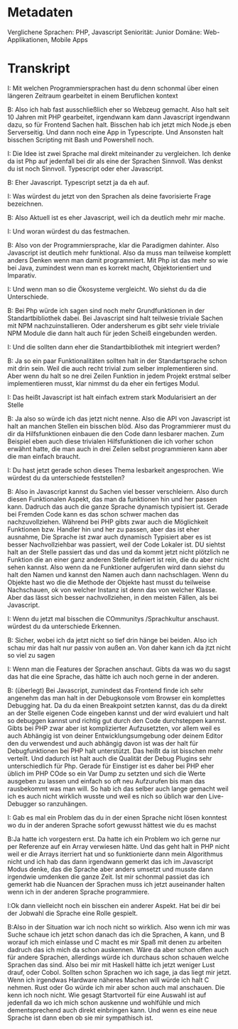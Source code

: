 # Metadaten
Verglichene Sprachen: PHP, Javascript
Seniorität: Junior
Domäne: Web-Applikationen, Mobile Apps

# Transkript


I: Mit welchen Programmiersprachen hast du denn schonmal über einen längeren Zeitraum gearbeitet in einem Beruflichen kontext

B: Also ich hab fast ausschließlich eher so Webzeug gemacht. Also halt seit 10 Jahren mit PHP gearbeitet, irgendwann kam dann Javascript irgendwann dazu, so für Frontend Sachen halt. Bisschen hab ich jetzt mich Node.js eben Serverseitig. Und dann noch eine App in Typescripte. Und Ansonsten halt bisschen Scripting mit Bash und Powershell noch.

I: Die Idee ist zwei Sprache mal direkt miteinander zu vergleichen. Ich denke da ist Php auf jedenfall bei dir als eine der Sprachen Sinnvoll. Was denkst du ist noch Sinnvoll. Typescript oder eher Javascript. 

B: Eher Javascript. Typescript setzt ja da eh auf.

I: Was würdest du jetzt von den Sprachen als deine favorisierte Frage bezeichnen. 

B: Also Aktuell ist es eher Javascript, weil ich da deutlich mehr mir mache. 

I: Und woran würdest du das festmachen. 

B: Also von der Programmiersprache, klar die Paradigmen dahinter. Also Javascript ist deutlich mehr funktional. Also da muss man teilweise komplett anders Denken wenn man damit programmiert. Mit Php ist das mehr so wie bei Java, zumindest wenn man es korrekt macht, Objektorientiert und Imparativ. 

I: Und wenn man so die Ökosysteme vergleicht. Wo siehst du da die Unterschiede.

B: Bei Php würde ich sagen sind noch mehr Grundfunktionen in der Standartbibliothek dabei. Bei Javascript sind halt teilwesie triviale Sachen mit NPM nachzuinstallieren. Oder andersherum es gibt sehr viele triviale NPM Module die dann halt auch für jeden Scheiß eingebunden werden. 

I: Und die sollten dann eher die Standartbibliothek mit integriert werden?

B: Ja so ein paar Funktionalitäten sollten halt in der Standartsprache schon mit drin sein. Weil die auch recht trivial zum selber implementieren sind. Aber wenn du halt so ne drei Zeilen Funktion in jedem Projekt erstmal selber implementieren musst, klar nimmst du da eher ein fertiges Modul. 

I: Das heißt Javascript ist halt einfach extrem stark Modularisiert an der Stelle

B: Ja also so würde ich das jetzt nicht nenne. Also die API von Javascript ist halt an manchen Stellen ein bisschen blöd. Also das Programmierer must du dir da Hilfsfunktionen einbauen die den Code dann lesbarer machen. Zum Beispiel eben auch diese trivialen Hilfsfunktionen die ich vorher schon erwähnt hatte, die man auch in drei Zeilen selbst programmieren kann aber die man einfach braucht. 

I: Du hast jetzt gerade schon dieses Thema lesbarkeit angesprochen. Wie würdest du da unterschiede feststellen?

B: Also in Javascript kannst du Sachen viel besser verschleiern. Also durch diesen Funktionalen Aspekt, das man da funktionen hin und her passen kann. Dadruch das auch die ganze Sprache dynamisch typisiert ist. Gerade bei Fremden Code kann es das schon schwer machen das nachzuvollziehen. Während bei PHP gibts zwar auch die Möglichkeit Funktionen bzw. Handler hin und her zu passen, aber das ist eher ausnahme, Die Sprache ist zwar auch dynamisch Typisiert aber es ist besser Nachvollziehbar was passiert, weil der Code Lokaler ist. DU siehtst halt an der Stelle passiert das und das und da kommt jetzt nicht plötzlich ne Funktion die an einer ganz anderen Stelle definiert ist rein, die du aber nicht sehen kannst. Also wenn da ne Funktioner aufgerufen wird dann siehst du halt den Namen und kannst den Namen auch dann nachschlagen. Wenn du Objekte hast wo die die Methode der Objekte hast musst du teilweise Nachschauen, ok von welcher Instanz ist denn das von welcher Klasse. Aber das lässt sich besser nachvollziehen, in den meisten Fällen, als bei Javascript. 

I: Wenn du jetzt mal bisschen die COmmunitys /Sprachkultur anschaust. würdest du da unterschiede Erkennen. 

B: Sicher, wobei ich da jetzt nicht so tief drin hänge bei beiden. Also ich schau mir das halt nur passiv von außen an. Von daher kann ich da jtzt nicht so viel zu sagen

I: Wenn man die Features der Sprachen anschaut. Gibts da was wo du sagst das hat die eine Sprache, das hätte ich auch noch gerne in der anderen.

B: (überlegt) Bei Javascript, zumindest das Frontend finde ich sehr angenehm das man halt in der Debugkonsole vom Browser ein komplettes Debugging hat. Da du da einen Breakpoint setzten kannst, das du da direkt an der Stelle eigenen Code eingeben kannst und der wird evaluiert und halt so debuggen kannst und richtig gut durch den Code durchsteppen kannst. Gibts bei PHP zwar aber ist komplizierter Aufzusetzten, vor allem weil es auch Abhängig ist von deiner Entwicklungsumgebung oder deinem Editor den du verwendest und auch abhängig davon ist was der halt für Debugfunktionen bei PHP halt unterstützt. Das heißt da ist bisschen mehr verteilt. Und dadurch ist halt auch die Qualität der Debug Plugins sehr unterschiedlich für Php. Gerade für Einstiger ist es daher bei PHP eher üblich im PHP COde so ein Var Dump zu setzten  und sich die Werte ausgeben zu lassen und einfach so oft neu Aufzurufen bis man das rausbekommt was man will. So hab ich das selber auch lange gemacht weil ich es auch nicht wirklich wusste und weil es nich so üblich war den Live-Debugger so ranzuhängen. 

I: Gab es mal ein Problem das du in der einen Sprache nicht lösen konntest wo du in der anderen Sprache sofort gewusst hättest wie du es machst
 
B:Ja hatte ich vorgestern erst. Da hatte ich ein Problem wo ich gerne nur per Referenze auf ein Array verwiesen hätte. Und das geht halt in PHP nicht weil er die Arrays iterriert hat und so funktionierte dann mein Algorithmus nicht und ich hab das dann irgendwann gemerkt das ich im Javascript Modus denke, das die Sprache aber anders umsetzt und musste dann irgendwie umdenken die ganze Zeit. Ist mir schonmal passiet das ich gemerkt hab die Nuancen der Sprachen muss ich jetzt auseinander halten wenn ich in der anderen Sprache programmiere. 
 
I:Ok dann vielleicht noch ein bisschen ein anderer Aspekt. Hat bei dir bei der Jobwahl die Sprache eine Rolle gespielt. 
 
B:Also in der Situation war ich noch nicht so wirklich. Also wenn ich mir was Suche schaue ich jetzt schon danach das ich die Sprachen, A kann, und B worauf ich mich einlasse und C macht es mir Spaß mit denen zu arbeiten dadruch das ich mich da schon auskennen. Wäre da aber schon offen auch für andere Sprachen, allerdings würde ich durchaus schon schauen welche Sprachen das sind. Also bei mir mit Haskell hätte ich jetzt weniger Lust drauf, oder Cobol. Sollten schon Sprachen wo ich sage, ja das liegt mir jetzt. Wenn ich irgendwas Hardware näheres Machen will würde ich halt C nehmen. Rust oder Go würde ich mir aber schon auch mal anschauen. Die kenn ich noch nicht. Wie gesagt Startvorteil für eine Auswahl ist auf jedenfall da wo ich mich schon auskenne und wohlfühle und mich dementsprechend auch direkt einbringen kann. Und wenn es eine neue Sprache ist dann eben ob sie mir sympathisch ist.  